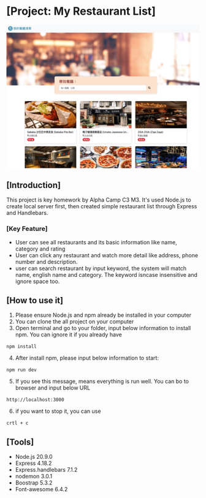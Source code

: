 # [Project: My Restaurant List] #

![List.png](https://github.com/aelgy/ac_restaurants/blob/main/public/image/List.png) 

## [Introduction] ##
This project is key homework by Alpha Camp C3 M3. It's used Node.js to create local server first, then created simple restaurant list through Express and Handlebars.


### [Key Feature] ###
* User can see all restaurants and its basic information like name, category and rating
* User can click any restaurant and watch more detail like address, phone number and description.
* user can search restaurant by input keyword, the system will match name, english name and category. The keyword isncase insensitive and ignore space too.


## [How to use it] ##
1. Please ensure Node.js and npm already be installed in your computer
2. You can clone the all project on your computer
3. Open terminal and go to your folder, input below information to install npm. You can ignore it if you already have
```
npm install
```
4. After install npm, please input below information to start:
```
npm run dev
```
5. If you see this message, means everything is run well. You can bo to browser and input below URL
```
http://localhost:3000
```
6. if you want to stop it, you can use 
```
crtl + c
``` 

## [Tools] ##
* Node.js 20.9.0
* Express 4.18.2
* Express.handlebars 7.1.2
* nodemon 3.0.1
* Boostrap 5.3.2
* Font-awesome 6.4.2
